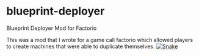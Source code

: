 # blueprint-deployer
Blueprint Deployer Mod for Factorio

This was a mod that I wrote for a game call factorio which allowed players to create machines that were able to duplicate themselves.
[![Snake](https://j.gifs.com/86Gvno.gif)](https://www.youtube.com/watch?v=YZa1hStfKn4)
